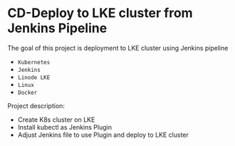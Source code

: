 # CD-Deploy to LKE cluster from Jenkins Pipeline

The goal of this project is deployment to LKE cluster using Jenkins pipeline
- `Kubernetes`
- `Jenkins`
- `Linode LKE`
- `Linux`
- `Docker`
 
Project description:
- Create K8s cluster on LKE 
- Install kubectl as Jenkins Plugin 
- Adjust Jenkins file to use Plugin and deploy to LKE cluster